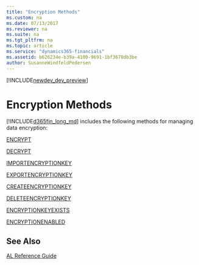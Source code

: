 ```yaml
---
title: "Encryption Methods"
ms.custom: na
ms.date: 07/13/2017
ms.reviewer: na
ms.suite: na
ms.tgt_pltfrm: na
ms.topic: article
ms.service: "dynamics365-financials"
ms.assetid: b626234e-b39a-4100-9691-1bf3670db3be
author: SusanneWindfeldPedersen
---
```


[!INCLUDE[newdev_dev_preview](../includes/newdev_dev_preview.md)]

# Encryption Methods
[!INCLUDE[d365fin_long_md](../includes/d365fin_long_md.md)] includes the following methods for managing data encryption:  

[ENCRYPT](devenv-encrypt-method.md)  

[DECRYPT](devenv-decrypt-method.md)

[IMPORTENCRYPTIONKEY](devenv-IMPORTENCRYPTIONKEY-method.md)  

[EXPORTENCRYPTIONKEY](devenv-EXPORTENCRYPTIONKEY-method.md)  

[CREATEENCRYPTIONKEY](devenv-CREATEENCRYPTIONKEY-method.md)  

[DELETEENCRYPTIONKEY](devenv-DELETEENCRYPTIONKEY-method.md)  

[ENCRYPTIONKEYEXISTS](devenv-ENCRYPTIONKEYEXISTS-method.md)  

[ENCRYPTIONENABLED](devenv-encryptionenabled-method.md)  

## See Also  
 [AL Reference Guide](../devenv-al-reference-guide.md)
